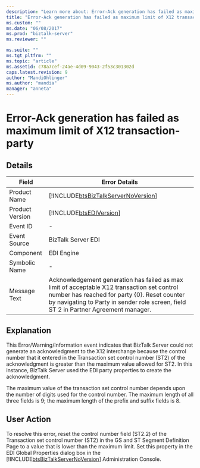 ```yaml
---
description: "Learn more about: Error-Ack generation has failed as maximum limit of X12 transaction-party"
title: "Error-Ack generation has failed as maximum limit of X12 transaction-party | Microsoft Docs"
ms.custom: ""
ms.date: "06/08/2017"
ms.prod: "biztalk-server"
ms.reviewer: ""

ms.suite: ""
ms.tgt_pltfrm: ""
ms.topic: "article"
ms.assetid: c78a7cef-24ae-4d09-9043-2f53c301302d
caps.latest.revision: 9
author: "MandiOhlinger"
ms.author: "mandia"
manager: "anneta"
---
```

# Error-Ack generation has failed as maximum limit of X12 transaction-party
## Details  
  
|       Field          |       Error Details                                                                                                                                                                                                                              |
|-----------------|-------------------------------------------------------------------------------------------------------------------------------------------------------------------------------------------------------------------------------------|
|  Product Name   |                                                                         [!INCLUDE[btsBizTalkServerNoVersion](../includes/btsbiztalkservernoversion-md.md)]                                                                          |
| Product Version |                                                                                     [!INCLUDE[btsEDIVersion](../includes/btsediversion-md.md)]                                                                                      |
|    Event ID     |                                                                                                                  -                                                                                                                  |
|  Event Source   |                                                                                                         BizTalk Server EDI                                                                                                          |
|    Component    |                                                                                                             EDI Engine                                                                                                              |
|  Symbolic Name  |                                                                                                                  -                                                                                                                  |
|  Message Text   | Acknowledgement generation has failed as max limit of acceptable X12 transaction set control number has reached for party {0}. Reset counter by navigating to Party in sender role screen, field ST 2 in Partner Agreement manager. |
  
## Explanation  
 This Error/Warning/Information event indicates that BizTalk Server could not generate an acknowledgment to the X12 interchange because the control number that it entered in the Transaction set control number (ST2) of the acknowledgment is greater than the maximum value allowed for ST2. In this instance, BizTalk Server used the EDI party properties to create the acknowledgment.  
  
 The maximum value of the transaction set control number depends upon the number of digits used for the control number. The maximum length of all three fields is 9; the maximum length of the prefix and suffix fields is 8.  
  
## User Action  
 To resolve this error, reset the control number field (ST2.2) of the Transaction set control number (ST2) in the GS and ST Segment Definition Page to a value that is lower than the maximum limit. Set this property in the EDI Global Properties dialog box in the [!INCLUDE[btsBizTalkServerNoVersion](../includes/btsbiztalkservernoversion-md.md)] Administration Console.
